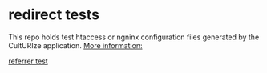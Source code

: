 # redirect tests


This repo holds test htaccess or ngninx configuration files generated by the CultURIze application. 
[More information:](https://github.com/PACKED-vzw/CultURIze/wiki)
 
 
 [referrer test](culturize.resolver.be/cheat)
